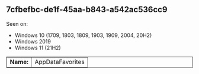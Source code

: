 ## 7cfbefbc-de1f-45aa-b843-a542ac536cc9

Seen on:
* Windows 10 (1709, 1803, 1809, 1903, 1909, 2004, 20H2)
* Windows 2019
* Windows 11 (21H2)

<table border="1" class="docutils">
  <tbody>
    <tr>
      <td><b>Name:</b></td>
      <td>AppDataFavorites</td>
    </tr>
  </tbody>
</table>

